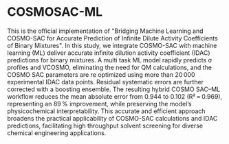 # COSMOSAC-ML
This is the official implementation of "Bridging Machine Learning and COSMO-SAC for Accurate Prediction of Infinite Dilute Activity Coefficients of Binary Mixtures". In this study, we  integrate COSMO-SAC with machine learning (ML) deliver accurate infinite dilution activity coefficient (IDAC) predictions for binary mixtures. A multi task ML model rapidly predicts σ profiles and VCOSMO, eliminating the need for QM calculations, and the COSMO SAC parameters are re optimized using more than 20 000 experimental IDAC data points. Residual systematic errors are further corrected with a boosting ensemble. The resulting hybrid COSMO SAC–ML workflow reduces the mean absolute error from 0.944 to 0.102 (R² = 0.969), representing an 89 % improvement, while preserving the model’s physicochemical interpretability. This accurate and efficient approach broadens the practical applicability of COSMO-SAC calculations and IDAC predictions, facilitating high throughput solvent screening for diverse chemical engineering applications.
